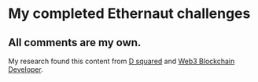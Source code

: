 # My completed Ethernaut challenges 

## All comments are my own.

My research found this content from [D squared](https://www.youtube.com/channel/UCVzcPkOAnbnzOpJzOCDNHwQ)
and [Web3 Blockchain Developer](https://www.youtube.com/c/Web3BlockchainDeveloper).
